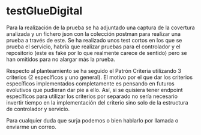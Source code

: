 # testGlueDigital

Para la realización de la prueba se ha adjuntado una captura de la covertura analizada y un fichero json con la colección postman para realizar una prueba a través de este. Se ha realizado unos test cortos en los que se prueba el servicio, habría que realizar pruebas para el controlador y el repositorio (este es fake por lo que realmente carece de sentido) pero se han omitidos para no alargar más la prueba.

Respecto al planteamiento se ha seguido el Patrón Criteria utilizando 3 criterios (2 específicos y uno general). El motivo por el que dar los criterios específicos implementados completamente es pensando en futuros evolutivos que pudieran dar pie a ello. Así, si se quisiera tener endpoint específicos para utilizar los criterios por separado no sería necesario invertir tiempo en la implementación del criterio sino solo de la estructura de controlador y servicio. 

Para cualquier duda que surja podemos o bien hablarlo por llamada o enviarme un correo.
